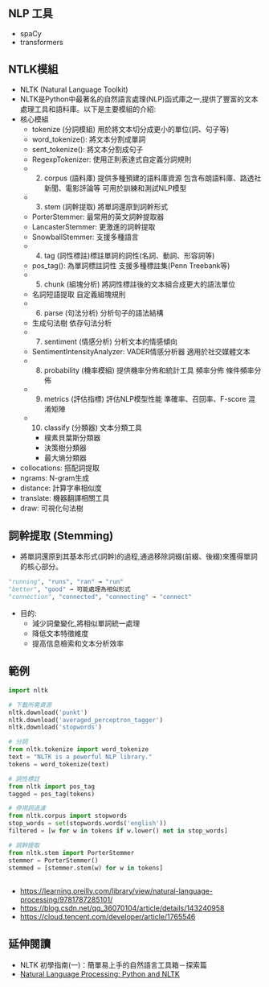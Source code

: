 ## NLP 工具
- spaCy
- transformers

## NTLK模組
- NLTK (Natural Language Toolkit)
- NLTK是Python中最著名的自然語言處理(NLP)函式庫之一,提供了豐富的文本處理工具和語料庫。以下是主要模組的介紹:
- 核心模組
  - tokenize (分詞模組)  用於將文本切分成更小的單位(詞、句子等)
  - word_tokenize(): 將文本分割成單詞
  - sent_tokenize(): 將文本分割成句子
  - RegexpTokenizer: 使用正則表達式自定義分詞規則
  - 2. corpus (語料庫) 提供多種預建的語料庫資源 包含布朗語料庫、路透社新聞、電影評論等 可用於訓練和測試NLP模型
  - 3. stem (詞幹提取) 將單詞還原到詞幹形式
  - PorterStemmer: 最常用的英文詞幹提取器
  - LancasterStemmer: 更激進的詞幹提取
  - SnowballStemmer: 支援多種語言
  - 4. tag (詞性標註)標註單詞的詞性(名詞、動詞、形容詞等)
  - pos_tag(): 為單詞標註詞性  支援多種標註集(Penn Treebank等)
  - 5. chunk (組塊分析) 將詞性標註後的文本組合成更大的語法單位
  - 名詞短語提取 自定義組塊規則
  - 6. parse (句法分析) 分析句子的語法結構
  - 生成句法樹 依存句法分析
  - 7. sentiment (情感分析) 分析文本的情感傾向
  - SentimentIntensityAnalyzer: VADER情感分析器 適用於社交媒體文本
  - 8. probability (機率模組) 提供機率分佈和統計工具  頻率分佈 條件頻率分佈
  - 9. metrics (評估指標)  評估NLP模型性能  準確率、召回率、F-score  混淆矩陣
  - 10. classify (分類器) 文本分類工具
    - 樸素貝葉斯分類器
    - 決策樹分類器
    - 最大熵分類器
- collocations: 搭配詞提取
- ngrams: N-gram生成
- distance: 計算字串相似度
- translate: 機器翻譯相關工具
- draw: 可視化句法樹

## 詞幹提取 (Stemming) 
- 將單詞還原到其基本形式(詞幹)的過程,通過移除詞綴(前綴、後綴)來獲得單詞的核心部分。
```python
"running", "runs", "ran" → "run"
"better", "good" → 可能處理為相似形式
"connection", "connected", "connecting" → "connect"
```
- 目的:
  - 減少詞彙變化,將相似單詞統一處理
  - 降低文本特徵維度
  - 提高信息檢索和文本分析效率

## 範例
```python
import nltk

# 下載所需資源
nltk.download('punkt')
nltk.download('averaged_perceptron_tagger')
nltk.download('stopwords')

# 分詞
from nltk.tokenize import word_tokenize
text = "NLTK is a powerful NLP library."
tokens = word_tokenize(text)

# 詞性標註
from nltk import pos_tag
tagged = pos_tag(tokens)

# 停用詞過濾
from nltk.corpus import stopwords
stop_words = set(stopwords.words('english'))
filtered = [w for w in tokens if w.lower() not in stop_words]

# 詞幹提取
from nltk.stem import PorterStemmer
stemmer = PorterStemmer()
stemmed = [stemmer.stem(w) for w in tokens]

```
##
- https://learning.oreilly.com/library/view/natural-language-processing/9781787285101/
- https://blog.csdn.net/qq_36070104/article/details/143240958
- https://cloud.tencent.com/developer/article/1765546
## 延伸閱讀
- NLTK 初學指南(一)：簡單易上手的自然語言工具箱－探索篇
- [Natural Language Processing: Python and NLTK](https://learning.oreilly.com/library/view/natural-language-processing/9781787285101/)

